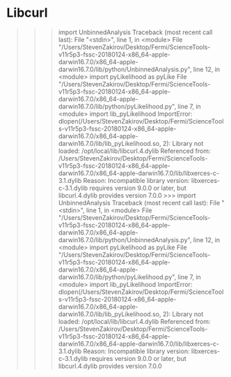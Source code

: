 # Libcurl
>>> import UnbinnedAnalysis Traceback (most recent call last):   File "&lt;stdin>", line 1, in &lt;module>   File "/Users/StevenZakirov/Desktop/Fermi/ScienceTools-v11r5p3-fssc-20180124-x86_64-apple-darwin16.7.0/x86_64-apple-darwin16.7.0/lib/python/UnbinnedAnalysis.py", line 12, in &lt;module>     import pyLikelihood as pyLike   File "/Users/StevenZakirov/Desktop/Fermi/ScienceTools-v11r5p3-fssc-20180124-x86_64-apple-darwin16.7.0/x86_64-apple-darwin16.7.0/lib/python/pyLikelihood.py", line 7, in &lt;module>     import lib_pyLikelihood ImportError: dlopen(/Users/StevenZakirov/Desktop/Fermi/ScienceTools-v11r5p3-fssc-20180124-x86_64-apple-darwin16.7.0/x86_64-apple-darwin16.7.0/lib/lib_pyLikelihood.so, 2): Library not loaded: /opt/local/lib/libcurl.4.dylib   Referenced from: /Users/StevenZakirov/Desktop/Fermi/ScienceTools-v11r5p3-fssc-20180124-x86_64-apple-darwin16.7.0/x86_64-apple-darwin16.7.0/lib/libxerces-c-3.1.dylib   Reason: Incompatible library version: libxerces-c-3.1.dylib requires version 9.0.0 or later, but libcurl.4.dylib provides version 7.0.0 >>> import UnbinnedAnalysis Traceback (most recent call last):   File "&lt;stdin>", line 1, in &lt;module>   File "/Users/StevenZakirov/Desktop/Fermi/ScienceTools-v11r5p3-fssc-20180124-x86_64-apple-darwin16.7.0/x86_64-apple-darwin16.7.0/lib/python/UnbinnedAnalysis.py", line 12, in &lt;module>     import pyLikelihood as pyLike   File "/Users/StevenZakirov/Desktop/Fermi/ScienceTools-v11r5p3-fssc-20180124-x86_64-apple-darwin16.7.0/x86_64-apple-darwin16.7.0/lib/python/pyLikelihood.py", line 7, in &lt;module>     import lib_pyLikelihood ImportError: dlopen(/Users/StevenZakirov/Desktop/Fermi/ScienceTools-v11r5p3-fssc-20180124-x86_64-apple-darwin16.7.0/x86_64-apple-darwin16.7.0/lib/lib_pyLikelihood.so, 2): Library not loaded: /opt/local/lib/libcurl.4.dylib   Referenced from: /Users/StevenZakirov/Desktop/Fermi/ScienceTools-v11r5p3-fssc-20180124-x86_64-apple-darwin16.7.0/x86_64-apple-darwin16.7.0/lib/libxerces-c-3.1.dylib   Reason: Incompatible library version: libxerces-c-3.1.dylib requires version 9.0.0 or later, but libcurl.4.dylib provides version 7.0.0
